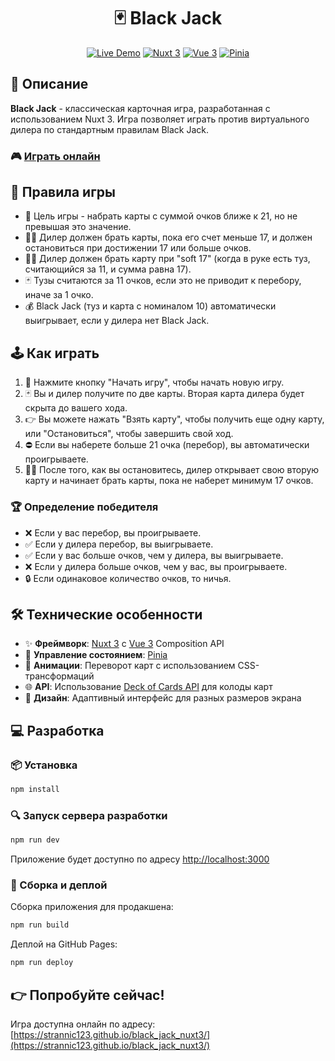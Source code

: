 <div align="center">

# 🃏 Black Jack

[![Live Demo](https://img.shields.io/badge/demo-online-green.svg)](https://strannic123.github.io/black_jack_nuxt3/)
[![Nuxt 3](https://img.shields.io/badge/Nuxt-3-00DC82.svg?logo=nuxt.js)](https://nuxt.com/)
[![Vue 3](https://img.shields.io/badge/Vue-3-4FC08D.svg?logo=vue.js)](https://vuejs.org/)
[![Pinia](https://img.shields.io/badge/Pinia-State_Management-yellow.svg)](https://pinia.vuejs.org/)

</div>

## 📝 Описание

**Black Jack** - классическая карточная игра, разработанная с использованием Nuxt 3. Игра позволяет играть против виртуального дилера по стандартным правилам Black Jack.

### 🎮 [Играть онлайн](https://strannic123.github.io/black_jack_nuxt3/)

## 📜 Правила игры

- 🎰 Цель игры - набрать карты с суммой очков ближе к 21, но не превышая это значение.
- 👨‍🎓 Дилер должен брать карты, пока его счет меньше 17, и должен остановиться при достижении 17 или больше очков.
- 👨‍🎓 Дилер должен брать карту при "soft 17" (когда в руке есть туз, считающийся за 11, и сумма равна 17).
- 🃏 Тузы считаются за 11 очков, если это не приводит к перебору, иначе за 1 очко.
- 💰 Black Jack (туз и карта с номиналом 10) автоматически выигрывает, если у дилера нет Black Jack.

## 🕹️ Как играть

1. 🔄 Нажмите кнопку "Начать игру", чтобы начать новую игру.
2. 🃏 Вы и дилер получите по две карты. Вторая карта дилера будет скрыта до вашего хода.
3. 👉 Вы можете нажать "Взять карту", чтобы получить еще одну карту, или "Остановиться", чтобы завершить свой ход.
4. ⛔ Если вы наберете больше 21 очка (перебор), вы автоматически проигрываете.
5. 👨‍🎓 После того, как вы остановитесь, дилер открывает свою вторую карту и начинает брать карты, пока не наберет минимум 17 очков.

### 🏆 Определение победителя

- ❌ Если у вас перебор, вы проигрываете.
- ✅ Если у дилера перебор, вы выигрываете.
- ✅ Если у вас больше очков, чем у дилера, вы выигрываете.
- ❌ Если у дилера больше очков, чем у вас, вы проигрываете.
- 🔒 Если одинаковое количество очков, то ничья.

## 🛠️ Технические особенности

- ✨ **Фреймворк**: [Nuxt 3](https://nuxt.com/) с [Vue 3](https://vuejs.org/) Composition API
- 💾 **Управление состоянием**: [Pinia](https://pinia.vuejs.org/)
- 🔄 **Анимации**: Переворот карт с использованием CSS-трансформаций
- 🌐 **API**: Использование [Deck of Cards API](https://deckofcardsapi.com/) для колоды карт
- 📱 **Дизайн**: Адаптивный интерфейс для разных размеров экрана

## 💻 Разработка

### 📦 Установка

```bash
npm install
```

### 🔍 Запуск сервера разработки

```bash
npm run dev
```

Приложение будет доступно по адресу [http://localhost:3000](http://localhost:3000)

### 💾 Сборка и деплой

Сборка приложения для продакшена:

```bash
npm run build
```

Деплой на GitHub Pages:

```bash
npm run deploy
```

## 👉 Попробуйте сейчас!

Игра доступна онлайн по адресу: [https://strannic123.github.io/black_jack_nuxt3/](https://strannic123.github.io/black_jack_nuxt3/)
